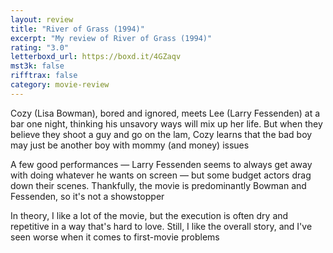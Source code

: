 ```yaml
---
layout: review
title: "River of Grass (1994)"
excerpt: "My review of River of Grass (1994)"
rating: "3.0"
letterboxd_url: https://boxd.it/4GZaqv
mst3k: false
rifftrax: false
category: movie-review
---
```


Cozy (Lisa Bowman), bored and ignored, meets Lee (Larry Fessenden) at a bar one night, thinking his unsavory ways will mix up her life. But when they believe they shoot a guy and go on the lam, Cozy learns that the bad boy may just be another boy with mommy (and money) issues

A few good performances — Larry Fessenden seems to always get away with doing whatever he wants on screen — but some budget actors drag down their scenes. Thankfully, the movie is predominantly Bowman and Fessenden, so it's not a showstopper

In theory, I like a lot of the movie, but the execution is often dry and repetitive in a way that's hard to love. Still, I like the overall story, and I've seen worse when it comes to first-movie problems
